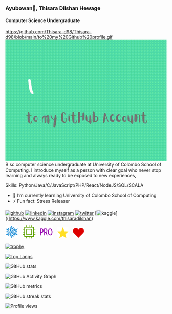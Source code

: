 ### Ayubowan👋, Thisara Dilshan Hewage
#### Computer Science Undergraduate
https://github.com/Thisara-d98/Thisara-d98/blob/main/to%20my%20Github%20profile.gif
![tomygithub](https://github.com/Thisara-d98/Thisara-d98/blob/main/to%20my%20Github%20profile.gif)
B.sc computer science undergraduate at University of Colombo School of Computing. I introduce myself as a person with clear goal who never stop learning and always ready to be exposed to new experiences,

Skills:  Python/Java/C/JavaScript/PHP/React/NodeJS/SQL/SCALA

- 🌱 I’m currently learning University of Colombo School of Computing 
- ⚡ Fun fact: Stress Releaser 


[<img src='https://cdn.jsdelivr.net/npm/simple-icons@3.0.1/icons/github.svg' alt='github' height='40'>](https://github.com/Thisara-d98)  [<img src='https://cdn.jsdelivr.net/npm/simple-icons@3.0.1/icons/linkedin.svg' alt='linkedin' height='40'>](https://www.linkedin.com/in/thisara-dilshan-hewage-73a2901a5/)  [<img src='https://cdn.jsdelivr.net/npm/simple-icons@3.0.1/icons/instagram.svg' alt='instagram' height='40'>](https://www.instagram.com/___thi__sa__ra___/)  [<img src='https://cdn.jsdelivr.net/npm/simple-icons@3.0.1/icons/twitter.svg' alt='twitter' height='40'>](https://twitter.com/thisarad19)  [<img src='https://cdn.jsdelivr.net/npm/simple-icons@3.0.1/icons/kaggle.svg' alt='kaggle' height='40'>]((https://www.kaggle.com/thisaradilshan)  

<a href='https://archiveprogram.github.com/'><img src='https://raw.githubusercontent.com/acervenky/animated-github-badges/master/assets/acbadge.gif' width='40' height='40'></a> <a href='https://docs.github.com/en/developers'><img src='https://raw.githubusercontent.com/acervenky/animated-github-badges/master/assets/devbadge.gif' width='40' height='40'></a> <a href='https://github.com/pricing'><img src='https://raw.githubusercontent.com/acervenky/animated-github-badges/master/assets/pro.gif' width='40' height='40'></a> <a href='https://stars.github.com/'><img src='https://raw.githubusercontent.com/acervenky/animated-github-badges/master/assets/starbadge.gif' width='35' height='35'></a> <a href='https://docs.github.com/en/github/supporting-the-open-source-community-with-github-sponsors'><img src='https://raw.githubusercontent.com/acervenky/animated-github-badges/master/assets/sponsorbadge.gif' width='35' height='35'></a> 

[![trophy](https://github-profile-trophy.vercel.app/?username=Thisara-d98)](https://github.com/ryo-ma/github-profile-trophy)

[![Top Langs](https://github-readme-stats.vercel.app/api/top-langs/?username=Thisara-d98)](https://github.com/anuraghazra/github-readme-stats)

![GitHub stats](https://github-readme-stats.vercel.app/api?username=Thisara-d98&show_icons=true)  

![GitHub Activity Graph](https://activity-graph.herokuapp.com/graph?username=Thisara-d98)  

![GitHub metrics](https://metrics.lecoq.io/Thisara-d98)  

![GitHub streak stats](https://github-readme-streak-stats.herokuapp.com/?user=Thisara-d98)  

![Profile views](https://gpvc.arturio.dev/Thisara-d98)  
